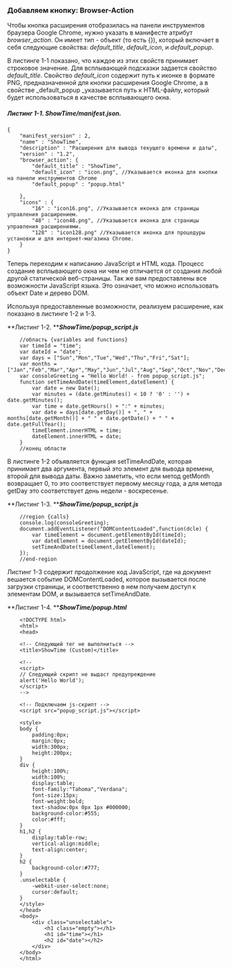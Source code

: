 ### Добавляем кнопку: Browser-Action

Чтобы кнопка расширения отобразилась на панели инструментов браузера Google Chrome, нужно указать в манифесте атрибут _browser\_action_. Он имеет тип - объект \(то есть {}\), который включает в себя следующие свойства: _default\_title_, _default\_icon_, и _default\_popup_.

В листинге 1-1 показано, что каждое из этих свойств принимает строковое значение. Для всплывающей подсказки задается свойство _default\_title_. Свойство _default\_icon_ содержит путь к иконке в формате PNG, предназначенной для кнопки расширения Google Chrome, а в свойстве _default\_popup _указывается путь к HTML-файлу, который будет использоваться в качестве всплывающего окна.

##### Листинг 1-1. _ShowTime/manifest.json._

```
{
    "manifest_version" : 2,
    "name" : "ShowTime",
    "description" : "Расширения для вывода текущего времени и даты",
    "version" : "1.2",
    "browser_action": {
        "default_title" : "ShowTime",
        "default_icon" : "icon.png", //Указывается иконка для кнопки на панели инструментов Chrome
        "default_popup" : "popup.html"

    },
    "icons" : {
        "16" : "icon16.png", //Указывается иконка для страницы управления расширением.
        "48" : "icon48.png", //Указывается иконка для страницы управления расширениями.
        "128" : "icon128.png" //Указывается иконка для процедуры установки и для интернет-магазина Chrome.
    }
}
```

Теперь переходим к написанию JavaScript и HTML кода. Процесс создание всплывающего окна ни чем не отличается от создания любой другой статической веб-страницы. Так же вам предоставлены все возможности JavaScript языка. Это означает, что можно использовать объект Date и дерево DOM.

Используя предоставленные возможности, реализуем расширение, как показано в листинге 1-2 и 1-3.

**Листинг 1-2. **_**ShowTime/popup\_script.js**_

```
    //область {variables and functions}
    var timeId = "time";
    var dateId = "date";
    var days = ["Sun","Mon","Tue","Wed","Thu","Fri","Sat"];
    var months = ["Jan","Feb","Mar","Apr","May","Jun","Jul","Aug","Sep","Oct","Nov","Dec"];
    var consoleGreeting = "Hello World! - from popup_script.js";
    function setTimeAndDate(timeElement,dateElement) {
        var date = new Date();
        var minutes = (date.getMinutes() < 10 ? '0' : '') + date.getMinutes();
        var time = date.getHours() + ":" + minutes;
        var date = days[date.getDay()] + ", " + months[date.getMonth()] + " " + date.getDate() + " " + date.getFullYear();
        timeElement.innerHTML = time;
        dateElement.innerHTML = date;
    }
    //конец области
```

В листинге 1-2 объявляется функция setTimeAndDate, которая принимает два аргумента, первый это элемент для вывода времени, второй для вывода даты. Важно заметить, что если метод getMonth возвращает 0, то это соответствует первому месяцу года, а для метода getDay это соответствует день недели - воскресенье.

**Листинг 1-3. **_**ShowTime/popup\_script.js**_

```
    //region {calls}
    console.log(consoleGreeting);
    document.addEventListener("DOMContentLoaded",function(dcle) {
        var timeElement = document.getElementById(timeId);
        var dateElement = document.getElementById(dateId);
        setTimeAndDate(timeElement,dateElement);
    });
    //end-region
```

Листинг 1-3 содержит продолжение код JavaScript, где на документ вешается событие DOMContentLoaded, которое вызывается после загрузки страницы, и соответственно в нем получаем доступ к элементам DOM, и вызывается setTimeAndDate.

**Листинг 1-4. **_**ShowTime/popup.html**_

```
    <!DOCTYPE html>
    <html>
    <head>

    <!-- Следующий тег не выполниться -->
    <title>ShowTime (Custom)</title>

    <!--
    <script>
    // Следующий скрипт не выдаст предупреждение
    alert('Hello World');
    </script>
    -->

    <!-- Подключаем js-скрипт -->
    <script src="popup_script.js"></script>

    <style>
    body {
        padding:0px;
        margin:0px;
        width:300px;
        height:200px;
    }
    div {
        height:100%;
        width:100%;
        display:table;
        font-family:"Tahoma","Verdana";
        font-size:15px;
        font-weight:bold;
        text-shadow:0px 0px 1px #000000;
        background-color:#555;
        color:#fff;
    }
    h1,h2 {
        display:table-row;
        vertical-align:middle;
        text-align:center;
    }
    h2 {
        background-color:#777;
    }
    .unselectable {
        -webkit-user-select:none;
        cursor:default;
    }
    </style>
    </head>
    <body>
        <div class="unselectable">
            <h1 class="empty"></h1>
            <h1 id="time"></h1>
            <h2 id="date"></h2>
        </div>
    </body>
    </html>
```



